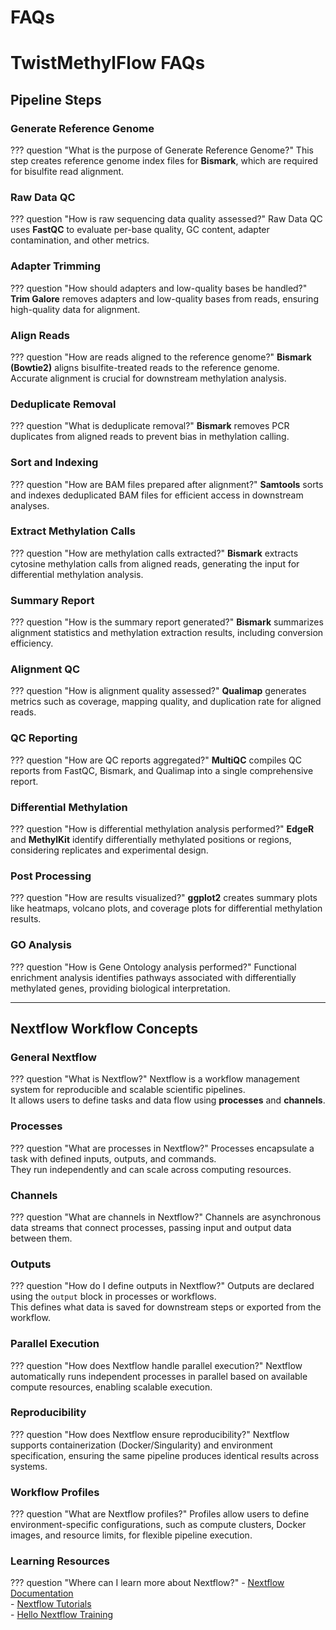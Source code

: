 # FAQs

# TwistMethylFlow FAQs

## Pipeline Steps

### Generate Reference Genome
??? question "What is the purpose of Generate Reference Genome?"
    This step creates reference genome index files for **Bismark**, which are required for bisulfite read alignment.

### Raw Data QC
??? question "How is raw sequencing data quality assessed?"
    Raw Data QC uses **FastQC** to evaluate per-base quality, GC content, adapter contamination, and other metrics.

### Adapter Trimming
??? question "How should adapters and low-quality bases be handled?"
    **Trim Galore** removes adapters and low-quality bases from reads, ensuring high-quality data for alignment.

### Align Reads
??? question "How are reads aligned to the reference genome?"
    **Bismark (Bowtie2)** aligns bisulfite-treated reads to the reference genome.  
    Accurate alignment is crucial for downstream methylation analysis.

### Deduplicate Removal
??? question "What is deduplicate removal?"
    **Bismark** removes PCR duplicates from aligned reads to prevent bias in methylation calling.

### Sort and Indexing
??? question "How are BAM files prepared after alignment?"
    **Samtools** sorts and indexes deduplicated BAM files for efficient access in downstream analyses.

### Extract Methylation Calls
??? question "How are methylation calls extracted?"
    **Bismark** extracts cytosine methylation calls from aligned reads, generating the input for differential methylation analysis.

### Summary Report
??? question "How is the summary report generated?"
    **Bismark** summarizes alignment statistics and methylation extraction results, including conversion efficiency.

### Alignment QC
??? question "How is alignment quality assessed?"
    **Qualimap** generates metrics such as coverage, mapping quality, and duplication rate for aligned reads.

### QC Reporting
??? question "How are QC reports aggregated?"
    **MultiQC** compiles QC reports from FastQC, Bismark, and Qualimap into a single comprehensive report.

### Differential Methylation
??? question "How is differential methylation analysis performed?"
    **EdgeR** and **MethylKit** identify differentially methylated positions or regions, considering replicates and experimental design.

### Post Processing
??? question "How are results visualized?"
    **ggplot2** creates summary plots like heatmaps, volcano plots, and coverage plots for differential methylation results.

### GO Analysis
??? question "How is Gene Ontology analysis performed?"
    Functional enrichment analysis identifies pathways associated with differentially methylated genes, providing biological interpretation.

---

## Nextflow Workflow Concepts

### General Nextflow
??? question "What is Nextflow?"
    Nextflow is a workflow management system for reproducible and scalable scientific pipelines.  
    It allows users to define tasks and data flow using **processes** and **channels**.

### Processes
??? question "What are processes in Nextflow?"
    Processes encapsulate a task with defined inputs, outputs, and commands.  
    They run independently and can scale across computing resources.

### Channels
??? question "What are channels in Nextflow?"
    Channels are asynchronous data streams that connect processes, passing input and output data between them.

### Outputs
??? question "How do I define outputs in Nextflow?"
    Outputs are declared using the `output` block in processes or workflows.  
    This defines what data is saved for downstream steps or exported from the workflow.

### Parallel Execution
??? question "How does Nextflow handle parallel execution?"
    Nextflow automatically runs independent processes in parallel based on available compute resources, enabling scalable execution.

### Reproducibility
??? question "How does Nextflow ensure reproducibility?"
    Nextflow supports containerization (Docker/Singularity) and environment specification, ensuring the same pipeline produces identical results across systems.

### Workflow Profiles
??? question "What are Nextflow profiles?"
    Profiles allow users to define environment-specific configurations, such as compute clusters, Docker images, and resource limits, for flexible pipeline execution.

### Learning Resources
??? question "Where can I learn more about Nextflow?"
    - [Nextflow Documentation](https://www.nextflow.io/docs/latest/index.html)  
    - [Nextflow Tutorials](https://nf-co.re/docs/usage/tutorials/nextflow)  
    - [Hello Nextflow Training](https://training.nextflow.io/2.0/hello_nextflow/)


